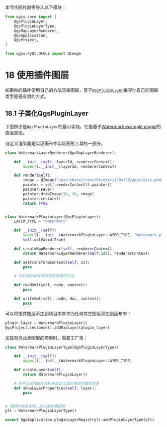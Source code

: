 本节代码片段需导入以下模块：

```python
from qgis.core import (
    QgsPluginLayer,
    QgsPluginLayerType,
    QgsMapLayerRenderer,
    QgsApplication,
    QgsProject,
)

from qgis.PyQt.QtGui import QImage
```

# 18 使用插件图层

如果你的插件使用自己的方法渲染图层，基于[`QgsPluginLayer`](https://qgis.org/pyqgis/master/core/QgsPluginLayer.html#qgis.core.QgsPluginLayer)编写你自己的图层类型是最有效的方式。

## 18.1 子类化QgsPluginLayer

下面例子是`QgsPluginLayer`的最小实现。它是基于[Watermark example plugin](https://github.com/sourcepole/qgis-watermark-plugin)的原版实现。

自定义渲染器是实现画布中实际图形工具的一部分。

```python
class WatermarkLayerRenderer(QgsMapLayerRenderer):

    def __init__(self, layerId, rendererContext):
        super().__init__(layerId, rendererContext)

    def render(self):
        image = QImage("/usr/share/icons/hicolor/128x128/apps/qgis.png")
        painter = self.renderContext().painter()
        painter.save()
        painter.drawImage(10, 10, image)
        painter.restore()
        return True


class WatermarkPluginLayer(QgsPluginLayer):
    LAYER_TYPE = "watermark"

    def __init__(self):
        super().__init__(WatermarkPluginLayer.LAYER_TYPE, "Watermark plugin layer")
        self.setValid(True)

    def createMapRenderer(self, rendererContext):
        return WatermarkLayerRenderer(self.id(), rendererContext)

    def setTransformContext(self, ct):
        pass

    # 可以添加读写项目特定信息的方法

    def readXml(self, node, context):
        pass

    def writeXml(self, node, doc, context):
        pass

```

可以将插件图层添加到项目中并作为任何其它图层添加到画布中：

```python
plugin_layer = WatermarkPluginLayer()
QgsProject.instance().addMapLayer(plugin_layer)
```

加载包含此类图层的项目时，需要工厂类：

```python
class WatermarkPluginLayerType(QgsPluginLayerType):

    def __init__(self):
        super().__init__(WatermarkPluginLayer.LAYER_TYPE)

    def createLayer(self):
        return WatermarkPluginLayer()

    # 你可以添加GUI代码来自定义显示图层的属性信息
    def showLayerProperties(self, layer):
        pass


# 保持引用该实例，防止被垃圾回收
plt = WatermarkPluginLayerType()

assert QgsApplication.pluginLayerRegistry().addPluginLayerType(plt)
```

